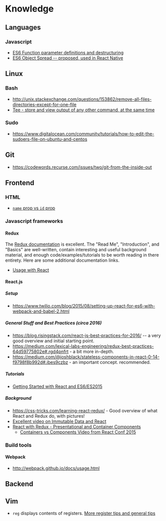 # Knowledge

## Languages
### Javascript

- [ES6 Function parameter definitions and destructuring](http://stackoverflow.com/questions/30862988/function-parameter-definitions-in-es6)
- [ES6 Object Spread -- proposed, used in React Native](http://redux.js.org/docs/recipes/UsingObjectSpreadOperator.html)


## Linux
### Bash
- http://unix.stackexchange.com/questions/153862/remove-all-files-directories-except-for-one-file
- [Tee - store and view output of any other command, at the same time](http://linux.101hacks.com/unix/tee-command-examples/)

### Sudo
- https://www.digitalocean.com/community/tutorials/how-to-edit-the-sudoers-file-on-ubuntu-and-centos

## Git
- https://codewords.recurse.com/issues/two/git-from-the-inside-out

## Frontend

### HTML

- [`name` prop vs `id` prop](http://stackoverflow.com/questions/7470268/html-input-name-vs-id)

### Javascript frameworks

#### Redux
The [Redux documentation](http://redux.js.org/) is excellent. The "Read Me", "Introduction", and "Basics" are well-written, contain interesting and useful background material, and enough code/examples/tutorials to be worth reading in there entirety. Here are some additional documentation links.
- [Usage with React](http://redux.js.org/docs/basics/UsageWithReact.html)

#### React.js
##### Setup
- https://www.twilio.com/blog/2015/08/setting-up-react-for-es6-with-webpack-and-babel-2.html

##### General Stuff and Best Practices (circa 2016)
- https://blog.risingstack.com/react-js-best-practices-for-2016/ -- a very good overview and initial starting point.
- https://medium.com/lexical-labs-engineering/redux-best-practices-64d59775802e#.rgd4pnfrt - a bit more in-depth.
- https://medium.com/@joshblack/stateless-components-in-react-0-14-f9798f8b992d#.ibes9czbz - an important concept. recommended.

##### Tutorials
- [Getting Started with React and ES6/ES2015](https://blog.risingstack.com/the-react-way-getting-started-tutorial/)

##### Background
- https://css-tricks.com/learning-react-redux/ - Good overview of what React and Redux do, with pictures!
- [Excellent video on Immutable Data and React](https://www.youtube.com/watch?v=I7IdS-PbEgI)
- [React with Redux - Presentational and Container Components](https://medium.com/@dan_abramov/smart-and-dumb-components-7ca2f9a7c7d0#.nmbdhjyev)
  - [Containers vs Components Video from React Conf 2015](https://www.youtube.com/watch?v=KYzlpRvWZ6c&t=1351)

### Build tools

#### Webpack
- http://webpack.github.io/docs/usage.html

## Backend

## Vim
 - `reg` displays contents of registers. [More register tips and general tips](https://www.cs.oberlin.edu/~kuperman/help/vim/registers.html)
